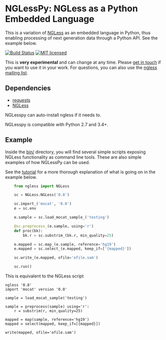 # NGLessPy: NGLess as a Python Embedded Language

This is a variation of [NGLess](http://ngless.embl.de) as an embedded language
in Python, thus enabling processing of next generation data through a Python
API. See the example below.

[![Build Status](https://travis-ci.org/ngless-toolkit/nglesspy.svg?branch=master)](https://travis-ci.org/ngless-toolkit/nglesspy)
[![MIT licensed](https://img.shields.io/badge/license-MIT-blue.svg)](https://raw.githubusercontent.com/hyperium/hyper/master/LICENSE)

This is **very experimental** and can change at any time. Please [get in
touch](mailto:coelho@embl.de) if you want to use it in your work. For
questions, you can also use the [ngless mailing
list](https://groups.google.com/forum/#!forum/ngless).

## Dependencies

- [requests](http://docs.python-requests.org/)
- [NGLess](http://ngless.embl.de)

NGLesspy can auto-install ngless if it needs to.

NGLesspy is compatible with Python 2.7 and 3.4+.

## Example


Inside the [bin/](https://github.com/luispedro/nglesspy/tree/master/bin)
directory, you will find several simple scripts exposing NGLess functionality
as command line tools. These are also simple examples of how NGLessPy can be
used.

See the [tutorial](http://ngless.embl.de/nglesspy.html) for a more thorough
explanation of what is going on in the example below.

```python
    from ngless import NGLess

    sc = NGLess.NGLess('0.8')

    sc.import_('mocat', '0.0')
    e = sc.env

    e.sample = sc.load_mocat_sample_('testing')

    @sc.preprocess_(e.sample, using='r')
    def proc(bk):
        bk.r = sc.substrim_(bk.r, min_quality=25)

    e.mapped = sc.map_(e.sample, reference='hg19')
    e.mapped = sc.select_(e.mapped, keep_if=['{mapped}'])

    sc.write_(e.mapped, ofile='ofile.sam')

    sc.run()
```

This is equivalent to the NGLess script


    ngless '0.8'
    import 'mocat' version '0.0'

    sample = load_mocat_sample('testing')

    sample = preprocess(sample) using='r':
        r = substrim(r, min_quality=25)

    mapped = map(sample, reference='hg19')
    mapped = select(mapped, keep_if=[{mapped}])

    write(mapped, ofile='ofile.sam')

